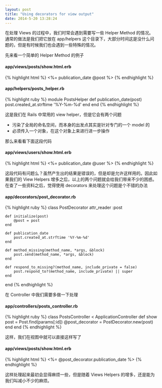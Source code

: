 ```yaml
---
layout: post
title: "Using decorators for view output"
date: 2014-5-20 13:28:24
---
```

在处理 Views 的过程中，我们时常会遇到需要写一些 Helper Method 的情况。通常的做法是我们把它放在 app/helpers 这个目录下，大部分时间这是没什么问题的，但是有时候我们也会遇到一些特殊的情况。

先来看一个简单的 Helper Method 的例子

#### app/views/posts/show.html.erb
{% highlight html %}
<span><%= publication_date @post %></span>
{% endhighlight %}

#### app/helpers/posts_helper.rb
{% highlight ruby %}
module PostsHelper
    def publication_date(post)
        post.created_at.strftime '%Y-%m-%d'
    end
end
{% endhighlight %}

这是我们在 Rails 中常用的 view helper，但是它会有两个问题
* 污染了全局的命名空间，而本身的出发点其实是针对专门的一个 model 的
* 必须传入一个对象，在这个对象上来进行进一步操作

那么来看看下面这段代码
#### app/views/users/show.html.erb
{% highlight html %}
<span><%= publication_date @user %></span>
{% endhighlight %}

这段代码有问题么？虽然产生出的结果是错误的，但是却是允许这样用的。因此如果我们的 View Helpers 增多之后，以上的两个问题就会给我们带来不少的困惑。在查了一些资料之后，觉得使用 decorators 来处理这个问题是个不错的办法
#### app/decorators/post_decorator.rb
{% highlight ruby %}
class PostDecorator
    attr_reader :post

    def initialize(post)
        @post = post
    end

    def publication_date
        post.created_at.strftime '%Y-%m-%d'
    end

    def method_missing(method_name, *args, &block)
        post.send(method_name, *args, &block)
    end

    def respond_to_missing?(method_name, include_private = false)
        post.respond_to?(method_name, include_private) || super
    end
end
{% endhighlight %}

在 Controller 中我们需要多做一下处理
#### app/controllers/posts_controller.rb
{% highlight ruby %}
class PostsController < ApplicationController
    def show
        post = Post.find(params[:id])
        @post_decorator = PostDecorator.new(post)
    end
end
{% endhighlight %}

这样，我们在视图中就可以直接这样写了
#### app/views/posts/show.html.erb
{% highlight html %}
<span><%= @post_decorator.publication_date %></span>
{% endhighlight %}

这样处理起来最初会显得麻烦一些，但是随着 Views Helpers 的增多，还是能为我们叫减小不少的麻烦。
